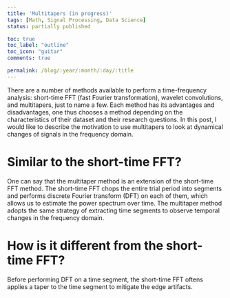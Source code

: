 ```yaml
---
title: 'Multitapers (in progress)'
tags: [Math, Signal Processing, Data Science]
status: partially published

toc: true
toc_label: "outline"
toc_icon: "guitar"
comments: true

permalink: /blog/:year/:month/:day/:title
--- 
```


There are a number of methods available to perform a time-frequency analysis: short-time FFT (fast Fourier transformation), wavelet convolutions, and multitapers, just to name a few. Each method has its advantages and disadvantages, one thus chooses a method depending on the characteristics of their dataset and their research questions. In this post, I would like to describe the motivation to use multitapers to look at dynamical changes of signals in the frequency domain.

# Similar to the short-time FFT?
One can say that the multitaper method is an extension of the short-time FFT method. The short-time FFT chops the entire trial period into segments and performs discrete Fourier transform (DFT) on each of them, which allows us to estimate the power spectrum over time. The multitaper method adopts the same strategy of extracting time segments to observe temporal changes in the frequency domain.

# How is it different from the short-time FFT?
Before performing DFT on a time segment, the short-time FFT oftens applies a taper to the time segment to mitigate the edge artifacts.
